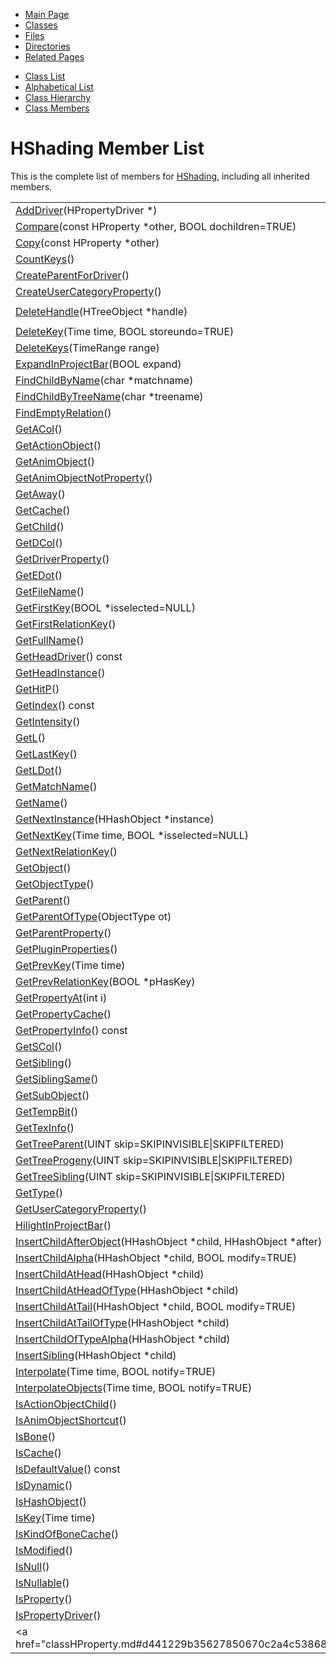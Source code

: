<div class="tabs">

- [Main Page](index.md)
- <span id="current">[Classes](annotated.md)</span>
- [Files](files.md)
- [Directories](dirs.md)
- [Related Pages](pages.md)

</div>

<div class="tabs">

- [Class List](annotated.md)
- [Alphabetical List](classes.md)
- [Class Hierarchy](hierarchy.md)
- [Class Members](functions.md)

</div>

# HShading Member List

This is the complete list of members for <a href="classHShading.md" class="el">HShading</a>, including all inherited members.

|  |  |  |
|----|----|----|
| <a href="classHProperty.md#f1514556df549f59e560e1fa611655ec" class="el">AddDriver</a>(HPropertyDriver \*) | <a href="classHProperty.md" class="el">HProperty</a> |  |
| <a href="classHProperty.md#89cffb72b400d2f75659533e612c429b" class="el">Compare</a>(const HProperty \*other, BOOL dochildren=TRUE) | <a href="classHProperty.md" class="el">HProperty</a> |  |
| <a href="classHProperty.md#9e0b1cdfd2c81ce9be03bd72369e3fcd" class="el">Copy</a>(const HProperty \*other) | <a href="classHProperty.md" class="el">HProperty</a> |  |
| <a href="classHAnimObject.md#668ef951fe37165d284b57859a5a9ade" class="el">CountKeys</a>() | <a href="classHAnimObject.md" class="el">HAnimObject</a> |  |
| <a href="classHProperty.md#a8dbb7c29be5adc51f16fbf12d7c9064" class="el">CreateParentForDriver</a>() | <a href="classHProperty.md" class="el">HProperty</a> |  |
| <a href="classHHashObject.md#9aa03709064628d1993ac2d7194d83cf" class="el">CreateUserCategoryProperty</a>() | <a href="classHHashObject.md" class="el">HHashObject</a> |  |
| <a href="classHTreeObject.md#68a56f970bf31e136b0855e2de4ac987" class="el">DeleteHandle</a>(HTreeObject \*handle) | <a href="classHTreeObject.md" class="el">HTreeObject</a> | ` [static]` |
| <a href="classHAnimObject.md#7bfea42385b70e86e14242d01506fd65" class="el">DeleteKey</a>(Time time, BOOL storeundo=TRUE) | <a href="classHAnimObject.md" class="el">HAnimObject</a> |  |
| <a href="classHAnimObject.md#ffd2c64958c237628fc3c8d613636eaf" class="el">DeleteKeys</a>(TimeRange range) | <a href="classHAnimObject.md" class="el">HAnimObject</a> |  |
| <a href="classHTreeObject.md#b185755bbb59d784cfb72664b3e478a7" class="el">ExpandInProjectBar</a>(BOOL expand) | <a href="classHTreeObject.md" class="el">HTreeObject</a> |  |
| <a href="classHTreeObject.md#ab3ce178e828b1b54051bd4f219e271a" class="el">FindChildByName</a>(char \*matchname) | <a href="classHTreeObject.md" class="el">HTreeObject</a> |  |
| <a href="classHTreeObject.md#3b0b70f3e9001b04fcec593ca1a22420" class="el">FindChildByTreeName</a>(char \*treename) | <a href="classHTreeObject.md" class="el">HTreeObject</a> |  |
| <a href="classHProperty.md#ece23aff44071265008947a1a4d11e56" class="el">FindEmptyRelation</a>() | <a href="classHProperty.md" class="el">HProperty</a> |  |
| <a href="classHShading.md#47915cbb257fa63ed203c352f1763ca1" class="el">GetACol</a>() | <a href="classHShading.md" class="el">HShading</a> |  |
| <a href="classHAnimObject.md#7f4814e03bdbe2508c6ed4160fb55d7d" class="el">GetActionObject</a>() | <a href="classHAnimObject.md" class="el">HAnimObject</a> |  |
| <a href="classHTreeObject.md#3d44b30ac7fcf929e97c61fa6970c5f1" class="el">GetAnimObject</a>() | <a href="classHTreeObject.md" class="el">HTreeObject</a> |  |
| <a href="classHTreeObject.md#5433fa82f429c17bcc63866680b58754" class="el">GetAnimObjectNotProperty</a>() | <a href="classHTreeObject.md" class="el">HTreeObject</a> |  |
| <a href="classHShading.md#8f9d7f40c8c05087283cc0b5578799f4" class="el">GetAway</a>() | <a href="classHShading.md" class="el">HShading</a> |  |
| <a href="classHAnimObject.md#7c3338fc6e08706ddad054b1525ab709" class="el">GetCache</a>() | <a href="classHAnimObject.md" class="el">HAnimObject</a> |  |
| <a href="classHHashObject.md#3da8b1d86f721bfb3262ab8f42d0b7e9" class="el">GetChild</a>() | <a href="classHHashObject.md" class="el">HHashObject</a> |  |
| <a href="classHShading.md#2ddbe46dc3c24c9bdcd96322e4fe4aa3" class="el">GetDCol</a>() | <a href="classHShading.md" class="el">HShading</a> |  |
| <a href="classHProperty.md#361bdbb10b12db23b670784af8950de4" class="el">GetDriverProperty</a>() | <a href="classHProperty.md" class="el">HProperty</a> |  |
| <a href="classHShading.md#469fd4c9c7f6f1280884dd6c70b13e75" class="el">GetEDot</a>() | <a href="classHShading.md" class="el">HShading</a> |  |
| <a href="classHTreeObject.md#441760acf64ee395f3bf55dea6470fc6" class="el">GetFileName</a>() | <a href="classHTreeObject.md" class="el">HTreeObject</a> |  |
| <a href="classHAnimObject.md#eb35d3d43f0898362662c5e86e43e3fb" class="el">GetFirstKey</a>(BOOL \*isselected=NULL) | <a href="classHAnimObject.md" class="el">HAnimObject</a> |  |
| <a href="classHProperty.md#0e9cd12ca2642b6ec64f88bf1848d150" class="el">GetFirstRelationKey</a>() | <a href="classHProperty.md" class="el">HProperty</a> |  |
| <a href="classHTreeObject.md#c2d927d82e5a3a64640c06443f40bf73" class="el">GetFullName</a>() | <a href="classHTreeObject.md" class="el">HTreeObject</a> |  |
| <a href="classHProperty.md#aafeb5ae520b32c14d80d1faa2b37f46" class="el">GetHeadDriver</a>() const | <a href="classHProperty.md" class="el">HProperty</a> |  |
| <a href="classHHashObject.md#5616a8d6197ea5f43bfb5cbf3f9b8f5e" class="el">GetHeadInstance</a>() | <a href="classHHashObject.md" class="el">HHashObject</a> |  |
| <a href="classHShading.md#c5d4a0f7aa2b5ad9c06087bda7161b45" class="el">GetHitP</a>() | <a href="classHShading.md" class="el">HShading</a> |  |
| <a href="classHProperty.md#98afe20a55c27565ee7f70859b43234b" class="el">GetIndex</a>() const | <a href="classHProperty.md" class="el">HProperty</a> |  |
| <a href="classHShading.md#f22275518d1b0a15454747f7a57f2677" class="el">GetIntensity</a>() | <a href="classHShading.md" class="el">HShading</a> |  |
| <a href="classHShading.md#a2bc4ed514fb89533f0224eac457a3f1" class="el">GetL</a>() | <a href="classHShading.md" class="el">HShading</a> |  |
| <a href="classHAnimObject.md#0379dcc491904356edfc1e090ba496f8" class="el">GetLastKey</a>() | <a href="classHAnimObject.md" class="el">HAnimObject</a> |  |
| <a href="classHShading.md#325afbe165c4d220b0a56a324bf8b206" class="el">GetLDot</a>() | <a href="classHShading.md" class="el">HShading</a> |  |
| <a href="classHTreeObject.md#393dff0d5bf352fbad6c3552387bca4a" class="el">GetMatchName</a>() | <a href="classHTreeObject.md" class="el">HTreeObject</a> |  |
| <a href="classHHashObject.md#d85b49d73e45d0431b18e5a61c7e6f3f" class="el">GetName</a>() | <a href="classHHashObject.md" class="el">HHashObject</a> |  |
| <a href="classHHashObject.md#e63536d1fd80fc0931ab7aa73d18d8c1" class="el">GetNextInstance</a>(HHashObject \*instance) | <a href="classHHashObject.md" class="el">HHashObject</a> |  |
| <a href="classHAnimObject.md#e5c702148c17c9eff98f82ef6e271b35" class="el">GetNextKey</a>(Time time, BOOL \*isselected=NULL) | <a href="classHAnimObject.md" class="el">HAnimObject</a> |  |
| <a href="classHProperty.md#94b83658b5d0ebbc9ea3c5e71760973f" class="el">GetNextRelationKey</a>() | <a href="classHProperty.md" class="el">HProperty</a> |  |
| <a href="classHShading.md#df6befb16a611cdfcd5dadd41ce3d4cc" class="el">GetObject</a>() | <a href="classHShading.md" class="el">HShading</a> |  |
| <a href="classHShading.md#effdee082fe387ec5dd54c03a2e22ed0" class="el">GetObjectType</a>() | <a href="classHShading.md" class="el">HShading</a> |  |
| <a href="classHTreeObject.md#aea074b20b6f6571959609e921d58de5" class="el">GetParent</a>() | <a href="classHTreeObject.md" class="el">HTreeObject</a> |  |
| <a href="classHHashObject.md#7cc7a014d4e2a101c1982a2f1b027cfe" class="el">GetParentOfType</a>(ObjectType ot) | <a href="classHHashObject.md" class="el">HHashObject</a> |  |
| <a href="classHProperty.md#0e4ab7cefeb8e99025b6059ce810b503" class="el">GetParentProperty</a>() | <a href="classHProperty.md" class="el">HProperty</a> |  |
| <a href="classHHashObject.md#29e1059084f6ff925a74d86aeb9e3754" class="el">GetPluginProperties</a>() | <a href="classHHashObject.md" class="el">HHashObject</a> |  |
| <a href="classHAnimObject.md#d57ca6818a68df5c0dd17e909385aeaa" class="el">GetPrevKey</a>(Time time) | <a href="classHAnimObject.md" class="el">HAnimObject</a> |  |
| <a href="classHProperty.md#5a776390a6476e5c4a18f470b04b2a73" class="el">GetPrevRelationKey</a>(BOOL \*pHasKey) | <a href="classHProperty.md" class="el">HProperty</a> |  |
| <a href="classHTreeObject.md#bb221cb3dea0d7da15bab04f12e0af7a" class="el">GetPropertyAt</a>(int i) | <a href="classHTreeObject.md" class="el">HTreeObject</a> |  |
| <a href="classHProperty.md#006335268b1cff30a7b483d3e88bec45" class="el">GetPropertyCache</a>() | <a href="classHProperty.md" class="el">HProperty</a> |  |
| <a href="classHProperty.md#a167263e48531bb247a0dfe151f06374" class="el">GetPropertyInfo</a>() const | <a href="classHProperty.md" class="el">HProperty</a> |  |
| <a href="classHShading.md#e69862424d143bbcf36e94b0a397f352" class="el">GetSCol</a>() | <a href="classHShading.md" class="el">HShading</a> |  |
| <a href="classHHashObject.md#d6ea8ca9057dc82025912c710057fe09" class="el">GetSibling</a>() | <a href="classHHashObject.md" class="el">HHashObject</a> |  |
| <a href="classHHashObject.md#5788d8ba32b9eb644c937edf2c937409" class="el">GetSiblingSame</a>() | <a href="classHHashObject.md" class="el">HHashObject</a> |  |
| <a href="classHShading.md#410a018b0bb308bee8b9b7914dbbc015" class="el">GetSubObject</a>() | <a href="classHShading.md" class="el">HShading</a> |  |
| <a href="classHTreeObject.md#640699e574b6d3910dd388eebe21e6ec" class="el">GetTempBit</a>() | <a href="classHTreeObject.md" class="el">HTreeObject</a> |  |
| <a href="classHShading.md#e77d6f578bba4703a3ee7c87c6216f26" class="el">GetTexInfo</a>() | <a href="classHShading.md" class="el">HShading</a> |  |
| <a href="classHTreeObject.md#a9f532f72ce29f8555daa2c26ce32e49" class="el">GetTreeParent</a>(UINT skip=SKIPINVISIBLE\|SKIPFILTERED) | <a href="classHTreeObject.md" class="el">HTreeObject</a> |  |
| <a href="classHTreeObject.md#ddeb98d5cf1bdde9d31e8d13774619dd" class="el">GetTreeProgeny</a>(UINT skip=SKIPINVISIBLE\|SKIPFILTERED) | <a href="classHTreeObject.md" class="el">HTreeObject</a> |  |
| <a href="classHTreeObject.md#afae92abc783f082ab8db3fc5fc172b5" class="el">GetTreeSibling</a>(UINT skip=SKIPINVISIBLE\|SKIPFILTERED) | <a href="classHTreeObject.md" class="el">HTreeObject</a> |  |
| <a href="classHTreeObject.md#97bbe45df6b2b139c951f179d5dc83b8" class="el">GetType</a>() | <a href="classHTreeObject.md" class="el">HTreeObject</a> |  |
| <a href="classHHashObject.md#9dd87d4e3e2d7a3ba397c36320e04627" class="el">GetUserCategoryProperty</a>() | <a href="classHHashObject.md" class="el">HHashObject</a> |  |
| <a href="classHTreeObject.md#63e69ca9db004742fc04acf44c36853e" class="el">HilightInProjectBar</a>() | <a href="classHTreeObject.md" class="el">HTreeObject</a> |  |
| <a href="classHHashObject.md#a42ade8055e415435caf3aa5b308373b" class="el">InsertChildAfterObject</a>(HHashObject \*child, HHashObject \*after) | <a href="classHHashObject.md" class="el">HHashObject</a> |  |
| <a href="classHHashObject.md#06f1f72c7b32b64359b27695aa63a301" class="el">InsertChildAlpha</a>(HHashObject \*child, BOOL modify=TRUE) | <a href="classHHashObject.md" class="el">HHashObject</a> |  |
| <a href="classHHashObject.md#47582aa91076a78c11195600c5e7b695" class="el">InsertChildAtHead</a>(HHashObject \*child) | <a href="classHHashObject.md" class="el">HHashObject</a> |  |
| <a href="classHHashObject.md#79d9f3da581d6ce06860fb2929ed2c91" class="el">InsertChildAtHeadOfType</a>(HHashObject \*child) | <a href="classHHashObject.md" class="el">HHashObject</a> |  |
| <a href="classHHashObject.md#f2d2000e6260ea8ab06a3f02a584bedc" class="el">InsertChildAtTail</a>(HHashObject \*child, BOOL modify=TRUE) | <a href="classHHashObject.md" class="el">HHashObject</a> |  |
| <a href="classHHashObject.md#f35eb4f169883fe9880e3f067175f067" class="el">InsertChildAtTailOfType</a>(HHashObject \*child) | <a href="classHHashObject.md" class="el">HHashObject</a> |  |
| <a href="classHHashObject.md#ba2b2332d726c87d6c2c39ac21123a71" class="el">InsertChildOfTypeAlpha</a>(HHashObject \*child) | <a href="classHHashObject.md" class="el">HHashObject</a> |  |
| <a href="classHHashObject.md#20d5f0165a9679a8d9c3c01d38fbadb6" class="el">InsertSibling</a>(HHashObject \*child) | <a href="classHHashObject.md" class="el">HHashObject</a> |  |
| <a href="classHTreeObject.md#b22bd4e7d4ee16faac11bd67d2b832c2" class="el">Interpolate</a>(Time time, BOOL notify=TRUE) | <a href="classHTreeObject.md" class="el">HTreeObject</a> |  |
| <a href="classHTreeObject.md#0dc17c1e3538a6c838d2a8f32b6b5424" class="el">InterpolateObjects</a>(Time time, BOOL notify=TRUE) | <a href="classHTreeObject.md" class="el">HTreeObject</a> |  |
| <a href="classHTreeObject.md#0e3e0bf6de9458606f173f745f3eb976" class="el">IsActionObjectChild</a>() | <a href="classHTreeObject.md" class="el">HTreeObject</a> |  |
| <a href="classHTreeObject.md#f747ef35d50e7ed68029953a77a0cf07" class="el">IsAnimObjectShortcut</a>() | <a href="classHTreeObject.md" class="el">HTreeObject</a> |  |
| <a href="classHTreeObject.md#5f4a9157eae9a56e90bf06cac20a7f54" class="el">IsBone</a>() | <a href="classHTreeObject.md" class="el">HTreeObject</a> |  |
| <a href="classHAnimObject.md#9016643866e5d93362934fdb288d911a" class="el">IsCache</a>() | <a href="classHAnimObject.md" class="el">HAnimObject</a> |  |
| <a href="classHProperty.md#aa7830eb0ae25a6605210b5545b2c5be" class="el">IsDefaultValue</a>() const | <a href="classHProperty.md" class="el">HProperty</a> |  |
| <a href="classHProperty.md#347f1de0b06c6c220a0f05cfb800d4ed" class="el">IsDynamic</a>() | <a href="classHProperty.md" class="el">HProperty</a> |  |
| <a href="classHTreeObject.md#3cc50d1bfcedd6d4c7e0ca9d222acc3c" class="el">IsHashObject</a>() | <a href="classHTreeObject.md" class="el">HTreeObject</a> |  |
| <a href="classHAnimObject.md#5053985d57baafc4d758f97990c134d6" class="el">IsKey</a>(Time time) | <a href="classHAnimObject.md" class="el">HAnimObject</a> |  |
| <a href="classHHashObject.md#10cdf81d35cde6c49e8a699b74aa5482" class="el">IsKindOfBoneCache</a>() | <a href="classHHashObject.md" class="el">HHashObject</a> |  |
| <a href="classHTreeObject.md#97be359c26ddf9186be271cb8a6a64d2" class="el">IsModified</a>() | <a href="classHTreeObject.md" class="el">HTreeObject</a> |  |
| <a href="classHProperty.md#bbdda942caac43d3abb79c31ec881793" class="el">IsNull</a>() | <a href="classHProperty.md" class="el">HProperty</a> |  |
| <a href="classHProperty.md#39be410879dc697502dc708221a16544" class="el">IsNullable</a>() | <a href="classHProperty.md" class="el">HProperty</a> |  |
| <a href="classHTreeObject.md#9af60cb77396d656df470cd8478a31f6" class="el">IsProperty</a>() | <a href="classHTreeObject.md" class="el">HTreeObject</a> |  |
| <a href="classHTreeObject.md#21cc949c5910d5dff9080d5eb6990b17" class="el">IsPropertyDriver</a>() | <a href="classHTreeObject.md" class="el">HTreeObject</a> |  |
| <a href="classHProperty.md#d441229b35627850670c2a4c538689a6" 